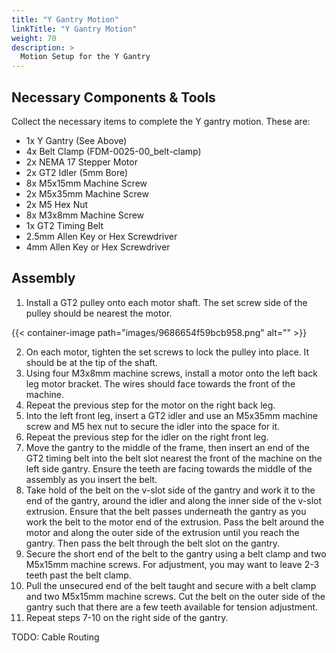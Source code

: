 ```yaml
---
title: "Y Gantry Motion"
linkTitle: "Y Gantry Motion"
weight: 70
description: >
  Motion Setup for the Y Gantry
---
```


## Necessary Components & Tools

Collect the necessary items to complete the Y gantry motion. These are:

* 1x Y Gantry (See Above)
* 4x Belt Clamp (FDM-0025-00_belt-clamp)
* 2x NEMA 17 Stepper Motor
* 2x GT2 Idler (5mm Bore)
* 8x M5x15mm Machine Screw
* 2x M5x35mm Machine Screw
* 2x M5 Hex Nut
* 8x M3x8mm Machine Screw
* 1x GT2 Timing Belt
* 2.5mm Allen Key or Hex Screwdriver
* 4mm Allen Key or Hex Screwdriver

## Assembly

1. Install a GT2 pulley onto each motor shaft. The set screw side of the pulley should be nearest the motor.

{{< container-image path="images/9686654f59bcb958.png" alt="" >}}

2. On each motor, tighten the set screws to lock the pulley into place. It should be at the tip of the shaft.
3. Using four M3x8mm machine screws, install a motor onto the left back leg motor bracket. The wires should face towards the front of the machine.
4. Repeat the previous step for the motor on the right back leg.
5. Into the left front leg, insert a GT2 idler and use an M5x35mm machine screw and M5 hex nut to secure the idler into the space for it.
6. Repeat the previous step for the idler on the right front leg.
7. Move the gantry to the middle of the frame, then insert an end of the GT2 timing belt into the belt slot nearest the front of the machine on the left side gantry. Ensure the teeth are facing towards the middle of the assembly as you insert the belt.
8. Take hold of the belt on the v-slot side of the gantry and work it to the end of the gantry, around the idler and along the inner side of the v-slot extrusion. Ensure that the belt passes underneath the gantry as you work the belt to the motor end of the extrusion. Pass the belt around the motor and along the outer side of the extrusion until you reach the gantry. Then pass the belt through the belt slot on the gantry.
9. Secure the short end of the belt to the gantry using a belt clamp and two M5x15mm machine screws. For adjustment, you may want to leave 2-3 teeth past the belt clamp.
10. Pull the unsecured end of the belt taught and secure with a belt clamp and two M5x15mm machine screws. Cut the belt on the outer side of the gantry such that there are a few teeth available for tension adjustment.
11. Repeat steps 7-10 on the right side of the gantry.

TODO: Cable Routing


